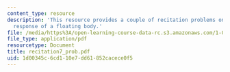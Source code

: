 ```yaml
---
content_type: resource
description: 'This resource provides a couple of recitation problems on topic: dynamic
  response of a floating body.'
file: /media/https%3A/open-learning-course-data-rc.s3.amazonaws.com/1-060-engineering-mechanics-ii-spring-2006/1d00345c6cd110e7dd61852cacece0f5_recitation7_prob.pdf
file_type: application/pdf
resourcetype: Document
title: recitation7_prob.pdf
uid: 1d00345c-6cd1-10e7-dd61-852cacece0f5
---
```

